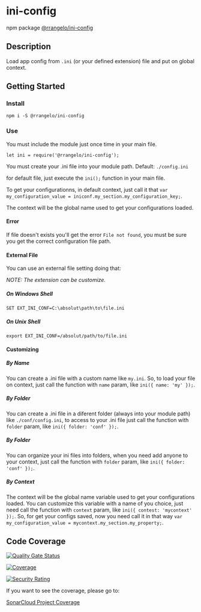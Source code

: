 # ini-config

npm package [@rrangelo/ini-config](https://www.npmjs.com/package/@rrangelo/ini-config)

## Description

Load app config from `.ini` (or your defined extension) file and put on global context.

## Getting Started

### Install

`npm i -S @rrangelo/ini-config`

### Use

You must include the module just once time in your main file.

`let ini = require('@rrangelo/ini-config');`

You must create your .ini file into your module path. Default:  `./config.ini`

for default file, just execute the `ini();` function in your main file.

To get your configurationns, in default context, just call it that `var my_configuration_value = iniconf.my_section.my_configuration_key;`.

The context will be the global name used to get your configurations loaded. 

#### Error

If file doesn't exists you'll get the error `File not found`, you must be sure you get the correct configuration file path.

#### External File

You can use an external file setting doing that:

_NOTE: The extension can be customize._

##### On Windows Shell

`SET EXT_INI_CONF=C:\absolut\path\to\file.ini`

##### On Unix Shell

`export EXT_INI_CONF=/absolut/path/to/file.ini`

#### Customizing

##### By Name

You can create a .ini file with a custom name like `my.ini`. So, to load your file on context, just call the function with `name` param, like `ini({ name: 'my' });`. 

##### By Folder

You can create a .ini file in a diferent folder (always into your module path) like `./conf/config.ini`, to access to your .ini file just call the function with `folder` param, like `ini({ folder: 'conf' });`.

##### By Folder

You can organize your ini files into folders, when you need add anyone to your context, just call the function with `folder` param, like `ini({ folder: 'conf' });`.

##### By Context

The context will be the global name variable used to get your configurations loaded. You can customize this variable with a name of you choice, just need call the function with `context` param, like `ini({ contest: 'mycontext' });`. So, for get your configs saved, now you need call it in that way `var my_configuration_value = mycontext.my_section.my_property;`.

## Code Coverage

[![Quality Gate Status](https://sonarcloud.io/api/project_badges/measure?project=rrangelo_ini-config&metric=alert_status)](https://sonarcloud.io/dashboard?id=rrangelo_ini-config)

[![Coverage](https://sonarcloud.io/api/project_badges/measure?project=rrangelo_ini-config&metric=coverage)](https://sonarcloud.io/dashboard?id=rrangelo_ini-config)

[![Security Rating](https://sonarcloud.io/api/project_badges/measure?project=rrangelo_ini-config&metric=security_rating)](https://sonarcloud.io/dashboard?id=rrangelo_ini-config)

If you want to see the coverage, please go to: 

[SonarCloud Project Coverage](https://sonarcloud.io/dashboard?id=rrangelo_ini-config)
